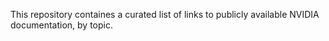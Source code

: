 This repository containes a curated list of links to publicly available NVIDIA documentation, by topic.
